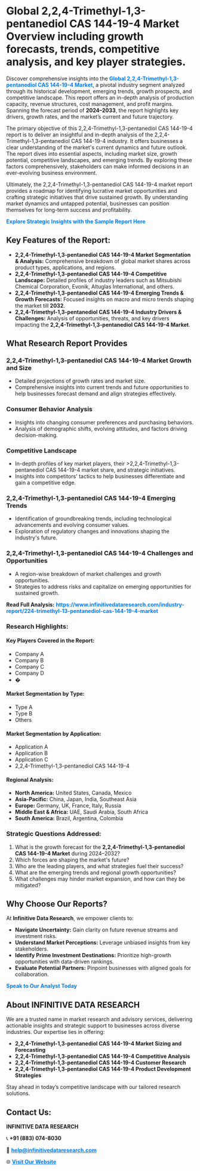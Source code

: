 <h1>Global 2,2,4-Trimethyl-1,3-pentanediol CAS 144-19-4 Market Overview including growth forecasts, trends, competitive analysis, and key player strategies.</h1>
<p>
Discover comprehensive insights into the 
<a href="https://www.infinitivedataresearch.com/industry-report/224-trimethyl-13-pentanediol-cas-144-19-4-market" rel="dofollow" style="color: #007BFF; text-decoration: none;"><strong>Global 2,2,4-Trimethyl-1,3-pentanediol CAS 144-19-4 Market</strong></a>, a pivotal industry segment analyzed through its historical development, emerging trends, growth prospects, and competitive landscape. This report offers an in-depth analysis of production capacity, revenue structures, cost management, and profit margins. Spanning the forecast period of <strong>2024–2033</strong>, the report highlights key drivers, growth rates, and the market’s current and future trajectory.
</p>
<p>
The primary objective of this 2,2,4-Trimethyl-1,3-pentanediol CAS 144-19-4 report is to deliver an insightful and in-depth analysis of the 2,2,4-Trimethyl-1,3-pentanediol CAS 144-19-4 industry. It offers businesses a clear understanding of the market's current dynamics and future outlook. The report dives into essential aspects, including market size, growth potential, competitive landscapes, and emerging trends. By exploring these factors comprehensively, stakeholders can make informed decisions in an ever-evolving business environment.
</p>
<p>
Ultimately, the 2,2,4-Trimethyl-1,3-pentanediol CAS 144-19-4 market report provides a roadmap for identifying lucrative market opportunities and crafting strategic initiatives that drive sustained growth. By understanding market dynamics and untapped potential, businesses can position themselves for long-term success and profitability.
</p>
<p>
<a href="https://www.infinitivedataresearch.com/request-sample/reportId=104214" style="color: #007BFF; text-decoration: none;"><strong>Explore Strategic Insights with the Sample Report Here</strong></a>
</p>

<h2>Key Features of the Report:</h2>
<ul>
<li><strong>2,2,4-Trimethyl-1,3-pentanediol CAS 144-19-4 Market Segmentation & Analysis:</strong> Comprehensive breakdown of global market shares across product types, applications, and regions.</li>
<li><strong>2,2,4-Trimethyl-1,3-pentanediol CAS 144-19-4 Competitive Landscape:</strong> Detailed profiles of industry leaders such as Mitsubishi Chemical Corporation, Evonik, Altuglas International, and others.</li>
<li><strong>2,2,4-Trimethyl-1,3-pentanediol CAS 144-19-4 Emerging Trends & Growth Forecasts:</strong> Focused insights on macro and micro trends shaping the market till <strong>2032</strong>.</li>
<li><strong>2,2,4-Trimethyl-1,3-pentanediol CAS 144-19-4 Industry Drivers & Challenges:</strong> Analysis of opportunities, threats, and key drivers impacting the <strong>2,2,4-Trimethyl-1,3-pentanediol CAS 144-19-4 Market</strong>.</li>
</ul>

<h2>What Research Report Provides</h2>
<h3>2,2,4-Trimethyl-1,3-pentanediol CAS 144-19-4 Market Growth and Size</h3>
<ul>
<li>Detailed projections of growth rates and market size.</li>
<li>Comprehensive insights into current trends and future opportunities to help businesses forecast demand and align strategies effectively.</li>
</ul>

<h3>Consumer Behavior Analysis</h3>
<ul>
<li>Insights into changing consumer preferences and purchasing behaviors.</li>
<li>Analysis of demographic shifts, evolving attitudes, and factors driving decision-making.</li>
</ul>

<h3>Competitive Landscape</h3>
<ul>
<li>In-depth profiles of key market players, their >2,2,4-Trimethyl-1,3-pentanediol CAS 144-19-4 market share, and strategic initiatives.</li>
<li>Insights into competitors' tactics to help businesses differentiate and gain a competitive edge.</li>
</ul>

<h3>2,2,4-Trimethyl-1,3-pentanediol CAS 144-19-4 Emerging Trends</h3>
<ul>
<li>Identification of groundbreaking trends, including technological advancements and evolving consumer values.</li>
<li>Exploration of regulatory changes and innovations shaping the industry's future.</li>
</ul>

<h3>2,2,4-Trimethyl-1,3-pentanediol CAS 144-19-4 Challenges and Opportunities</h3>
<ul>
<li>A region-wise breakdown of market challenges and growth opportunities.</li>
<li>Strategies to address risks and capitalize on emerging opportunities for sustained growth.</li>
</ul>
<p><strong>Read Full Analysis:</strong> <a href="https://www.infinitivedataresearch.com/industry-report/224-trimethyl-13-pentanediol-cas-144-19-4-market" rel="dofollow" style="color: #007BFF; text-decoration: none;"><strong>https://www.infinitivedataresearch.com/industry-report/224-trimethyl-13-pentanediol-cas-144-19-4-market</strong></a></p>
<h3>Research Highlights:</h3>
<h4>Key Players Covered in the Report:</h4>
<ul><li>Company A</li><li>Company B</li><li>Company C</li><li>Company D</li><li>�</li></ul>
<h4>Market Segmentation by Type:</h4>
<ul><li>Type A</li><li>Type B</li><li>Others</li></ul>
<h4>Market Segmentation by Application:</h4>
<ul><li>Application A</li><li>Application B</li><li>Application C</li><li>2,2,4-Trimethyl-1,3-pentanediol CAS 144-19-4</li></ul>

<h4>Regional Analysis:</h4>
<ul>
<li><strong>North America:</strong> United States, Canada, Mexico</li>
<li><strong>Asia-Pacific:</strong> China, Japan, India, Southeast Asia</li>
<li><strong>Europe:</strong> Germany, UK, France, Italy, Russia</li>
<li><strong>Middle East & Africa:</strong> UAE, Saudi Arabia, South Africa</li>
<li><strong>South America:</strong> Brazil, Argentina, Colombia</li>
</ul>

<h3>Strategic Questions Addressed:</h3>
<ol>
<li>What is the growth forecast for the <strong>2,2,4-Trimethyl-1,3-pentanediol CAS 144-19-4 Market</strong> during 2024–2032?</li>
<li>Which forces are shaping the market's future?</li>
<li>Who are the leading players, and what strategies fuel their success?</li>
<li>What are the emerging trends and regional growth opportunities?</li>
<li>What challenges may hinder market expansion, and how can they be mitigated?</li>
</ol>

<h2>Why Choose Our Reports?</h2>
<p>At <strong>Infinitive Data Research</strong>, we empower clients to:</p>
<ul>
<li><strong>Navigate Uncertainty:</strong> Gain clarity on future revenue streams and investment risks.</li>
<li><strong>Understand Market Perceptions:</strong> Leverage unbiased insights from key stakeholders.</li>
<li><strong>Identify Prime Investment Destinations:</strong> Prioritize high-growth opportunities with data-driven rankings.</li>
<li><strong>Evaluate Potential Partners:</strong> Pinpoint businesses with aligned goals for collaboration.</li>
</ul>
<p><a href="https://www.infinitivedataresearch.com/industry-report/224-trimethyl-13-pentanediol-cas-144-19-4-market" rel="dofollow" style="color: #007BFF; text-decoration: none;"><strong>Speak to Our Analyst Today</strong></a></p>

<h2>About INFINITIVE DATA RESEARCH</h2>
<p>We are a trusted name in market research and advisory services, delivering actionable insights and strategic support to businesses across diverse industries. Our expertise lies in offering:</p>
<ul>
<li><strong>2,2,4-Trimethyl-1,3-pentanediol CAS 144-19-4 Market Sizing and Forecasting</strong></li>
<li><strong>2,2,4-Trimethyl-1,3-pentanediol CAS 144-19-4 Competitive Analysis</strong></li>
<li><strong>2,2,4-Trimethyl-1,3-pentanediol CAS 144-19-4 Customer Research</strong></li>
<li><strong>2,2,4-Trimethyl-1,3-pentanediol CAS 144-19-4 Product Development Strategies</strong></li>
</ul>
<p>Stay ahead in today’s competitive landscape with our tailored research solutions.</p>

<h2>Contact Us:</h2>
<p><strong>INFINITIVE DATA RESEARCH</strong></p>
<p>📞 <strong>+91 (883) 074-8030</strong></p>
<p>📧 <strong><a href="mailto:help@infinitivedataresearch.com" style="color: #007BFF;">help@infinitivedataresearch.com</a></strong></p>
<p>🌐 <strong><a href="https://www.infinitivedataresearch.com" rel="dofollow" style="color: #007BFF;">Visit Our Website</a></strong></p>